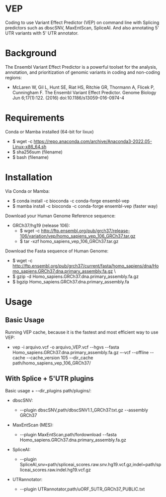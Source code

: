 # VEP
Coding to use Variant Effect Predictor (VEP) on command line with Splicing predictors such as dbscSNV, MaxEntScan, SpliceAI. And also annotating 5' UTR variants with 5' UTR annotator. 

# Background
The Ensembl Variant Effect Predictor is a powerful toolset for the analysis, annotation, and prioritization of genomic variants in coding and non-coding regions:
- McLaren W, Gil L, Hunt SE, Riat HS, Ritchie GR, Thormann A, Flicek P, Cunningham F. The Ensembl Variant Effect Predictor. Genome Biology Jun 6;17(1):122. (2016) doi:10.1186/s13059-016-0974-4

# Requirements
Conda or Mamba installed (64-bit for lixux)

- $ wget -c https://repo.anaconda.com/archive/Anaconda3-2022.05-Linux-x86_64.sh
- $ sha256sum (filename)
- $ bash (filename)

# Installation
Via Conda or Mamba:
- $ conda install -c bioconda -c conda-forge ensembl-vep
- $ mamba install -c bioconda -c conda-forge ensembl-vep (faster way)
  
Download your Human Genome Reference sequence:
- GRCh37/hg19 (release 106): 
  - $ wget -c http://ftp.ensembl.org/pub/grch37/release-106/variation/vep/homo_sapiens_vep_106_GRCh37.tar.gz 
  - $ tar -xzf homo_sapiens_vep_106_GRCh37.tar.gz

Download the Fasta sequence of Human Genome:
- $ wget -c http://ftp.ensembl.org/pub/grch37/current/fasta/homo_sapiens/dna/Homo_sapiens.GRCh37.dna.primary_assembly.fa.gz \
- $ gzip -d Homo_sapiens.GRCh37.dna.primary_assembly.fa.gz 
- $ bgzip Homo_sapiens.GRCh37.dna.primary_assembly.fa 


# Usage
## Basic Usage
Running VEP cache, because it is the fastest and most efficient way to use VEP:
- vep -i arquivo.vcf -o arquivo_VEP.vcf --hgvs --fasta Homo_sapiens.GRCh37.dna.primary_assembly.fa.gz –-vcf --offline --cache --cache_version 105 --dir_cache path/homo_sapiens_vep_106_GRCh37/    

## With Splice + 5'UTR plugins
Basic usage + --dir_plugins path/plugins/:
- dbscSNV:
  - --plugin dbscSNV,path/dbscSNV1.1_GRCh37.txt.gz --assembly GRCh37
  
- MaxEntScan (MES):
  - --plugin MaxEntScan,path/fordownload --fasta Homo_sapiens.GRCh37.dna.primary_assembly.fa.gz

- SpliceAI:
  - --plugin SpliceAI,snv=path/spliceai_scores.raw.snv.hg19.vcf.gz,indel=path/spliceai_scores.raw.indel.hg19.vcf.gz
  
- UTRannotator:
  - --plugin UTRannotator,path/uORF_5UTR_GRCh37_PUBLIC.txt
